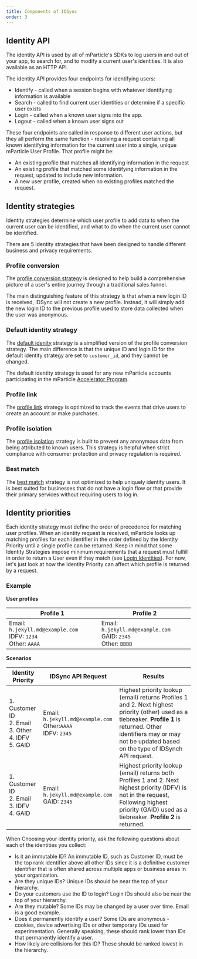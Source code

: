 ```yaml
---
title: Components of IDSync
order: 3
---
```


## Identity API

The identity API is used by all of mParticle&#39;s SDKs to log users in and out of your app, to search for, and to modify a current user&#39;s identities. It is also available as an HTTP API.

The identity API provides four endpoints for identifying users:

- Identify - called when a session begins with whatever identifying information is available
- Search - called to find current user identities or determine if a specific user exists
- Login - called when a known user signs into the app.
- Logout - called when a known user signs out

These four endpoints are called in response to different user actions, but they all perform the same function - resolving a request containing all known identifying information for the current user into a single, unique mParticle User Profile. That profile might be:

- An existing profile that matches all identifying information in the request
- An existing profile that matched some identifying information in the request, updated to include new information.
- A new user profile, created when no existing profiles matched the request.

## Identity strategies

Identity strategies determine which user profile to add data to when the current user can be identified, and what to do when the current user cannot be identified.

There are 5 identity strategies that have been designed to handle different business and privacy requirements.

### Profile conversion

The [profile conversion strategy](/guides/idsync/profile-conversion-strategy/) is designed to help build a comprehensive picture of a user's entire journey through a traditional sales funnel.

The main distinguishing feature of this strategy is that when a new login ID is received, IDSync will not create a new profile. Instead, it will simply add the new login ID to the previous profile used to store data collected when the user was anonymous.

### Default identity strategy

The [default idenity](/guides/idsync/default-strategy/) strategy is a simplified version of the profile conversion strategy. The main difference is that the unique ID and login ID for the default identity strategy are set to `customer_id`, and they cannot be changed.

<aside>
    The default identity strategy is used for any new mParticle accounts participating in the mParticle <a href="https://www.mparticle.com/lpg/accelerator">Accelerator Program</a>.
</aside>

### Profile link

The [profile link](/guides/idsync/profile-link-strategy/) strategy is optimized to track the events that drive users to create an account or make purchases. 

### Profile isolation

The [profile isolation](/guides/idsync/profile-isolation-strategy/) strategy is built to prevent any anonymous data from being attributed to known users. This strategy is helpful when strict compliance with consumer protection and privacy regulation is required.

### Best match

The [best match](/guides/idsync/best-match-strategy/) strategy is not optimized to help uniquely identify users. It is best suited for businesses that do not have a login flow or that provide their primary services without requiring users to log in.

## Identity priorities

Each identity strategy must define the order of precedence for matching user profiles. When an identity request is received, mParticle looks up matching profiles for each identifier in the order defined by the Identity Priority until a single profile can be returned. Keep in mind that some Identity Strategies impose minimum requirements that a request must fulfill in order to return a User even if they match (see [Login Identities](#login-identity)). For now, let's just look at how the Identity Priority can affect which profile is returned by a request.

### Example

**User profiles**

| Profile 1 | Profile 2 |
| --- | --- |
| Email: `h.jekyll.md@example.com`<br>IDFV: `1234`<br>Other: `AAAA` | Email: `h.jekyll.md@example.com`<br>GAID: `2345`<br>Other: `BBBB`|

**Scenarios**

| **Identity Priority** | **IDSync API Request** | **Results** |
| --- | --- | --- |
| 1. Customer ID <br>2. Email <br>3. Other<br>4. IDFV<br>5. GAID | Email: `h.jekyll.md@example.com`<br>Other:`AAAA` <br>IDFV: `2345` | Highest priority lookup (email) returns Profiles 1 and 2. Next highest priority (other) used as a tiebreaker. **Profile 1** is returned. Other identifiers may or may not be updated based on the type of IDSynch API request. |
| 1. Customer ID <br>2. Email <br>3. IDFV<br>4. GAID | Email: `h.jekyll.md@example.com`<br>GAID: `2345` | Highest priority lookup (email) returns both Profiles 1 and 2. Next highest priority (IDFV) is not in the request, Following highest priority (GAID) used as a tiebreaker. **Profile 2** is returned. |

When Choosing your identity priority, ask the following questions about each of the identities you collect:

- Is it an immutable ID? An immutable ID, such as Customer ID, must be the top rank identifier above all other IDs since it is a definitive customer identifier that is often shared across multiple apps or business areas in your organization. 
- Are they unique IDs? Unique IDs should be near the top of your hierarchy.
- Do your customers use the ID to login? Login IDs should also be near the top of your hierarchy.
- Are they mutable? Some IDs may be changed by a user over time. Email is a good example.
- Does it permanently identify a user? Some IDs are anonymous - cookies, device advertising IDs or other temporary IDs used for experimentation. Generally speaking, these should rank lower than IDs that permanently identify a user.
- How likely are collisions for this ID? These should be ranked lowest in the hierarchy.
